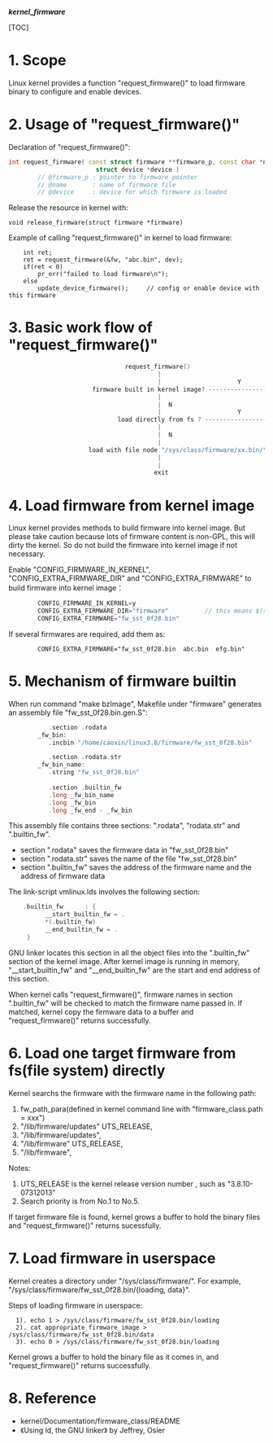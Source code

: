 ***kernel_firmware***

[TOC]

# 1. Scope

Linux kernel provides a function "request_firmware()" to load firmware binary to configure and enable devices.

# 2. Usage of "request_firmware()"

Declaration of "request_firmware()":

```cpp
int request_firmware( const struct firmware **firmware_p, const char *name, 
                        struct device *device )
        // @firmware_p : pointer to firmware pointer
        // @name       : name of firmware file
        // @device     : device for which firmware is loaded
```

Release the resource in kernel with:

```
void release_firmware(struct firmware *firmware)
```

Example of calling "request_firmware()" in kernel to load firmware:

```
    int ret;
    ret = request_firmware(&fw, "abc.bin", dev);
    if(ret < 0)
        pr_err("failed to load firmware\n");
    else
        update_device_firmware();     // config or enable device with this firmware
```

# 3. Basic work flow of "request_firmware()"

```cpp
                                request_firmware()
                                         |
                                         |                     Y
                       firmware built in kernel image? ------------------- load from kernel image -------
                                         |                                                               |
                                         |  N                                                            |
                                         |                     Y                                         |
                              load directly from fs ? ------------------  load directly from "path" -    |
                                         |                                                           |   |
                                         |  N                                                        |   |
                                         |                                                           |   |
                      load with file node "/sys/class/firmware/xx.bin/"                              |   |
                                         |                                                           |   |
                                         |                                                           |   |
                                        exit                                                          exit
```

# 4. Load firmware from kernel image

Linux kernel provides methods to build firmware into kernel image. But please take caution because lots of firmware content is non-GPL, this will dirty the kernel. So do not build the firmware into kernel image if not necessary.

Enable "CONFIG_FIRMWARE_IN_KERNEL", "CONFIG_EXTRA_FIRMWARE_DIR" and "CONFIG_EXTRA_FIRMWARE" to build firmware into kernel image：

```cpp
        CONFIG_FIRMWARE_IN_KERNEL=y
        CONFIG_EXTRA_FIRMWARE_DIR="firmware"          // this means $(source_dir)/firmware
        CONFIG_EXTRA_FIRMWARE="fw_sst_0f28.bin"
```

If several firmwares are required, add them as:

```
        CONFIG_EXTRA_FIRMWARE="fw_sst_0f28.bin  abc.bin  efg.bin"
```

# 5. Mechanism of firmware builtin

When run command "make bzImage", Makefile under "firmware" generates an assembly file "fw_sst_0f28.bin.gen.S":

```cpp
           .section .rodata
        _fw_bin:
           .incbin "/home/caoxin/linux3.8/firmware/fw_sst_0f28.bin"

           .section .rodata.str
        _fw_bin_name:
           .string "fw_sst_0f28.bin"   
                                                                                                                                        
           .section .builtin_fw
           .long _fw_bin_name
           .long _fw_bin
           .long _fw_end - _fw_bin
```

This assembly file contains three sections: ".rodata", "rodata.str" and ".builtin_fw".
- section ".rodata" saves the firmware data in "fw_sst_0f28.bin"
- section ".rodata.str" saves the name of the file "fw_sst_0f28.bin"
- section ".builtin_fw" saves the address of the firmware name and the address of firmware data

The link-script vmlinux.lds involves the following section:

```cpp
    .builtin_fw      : {
          __start_builtin_fw = .
          *(.builtin_fw)
          __end_builtin_fw = .
     }
```

GNU linker locates this section in all the object files into the ".builtin_fw" section of the kernel image. After kernel image is running in memory, "__start_builtin_fw" and "__end_builtin_fw" are the start and end address of this section.

When kernel calls "request_firmware()", firmware names in section ".builtin_fw" will be checked to match the firmware name passed in. If matched, kernel copy the firmware data to a buffer and "request_firmware()" returns successfully.

# 6. Load one target firmware from fs(file system) directly

Kernel searchs the firmware with the firmware name in the following path:
1. fw_path_para(defined in kernel command line with "firmware_class.path = xxx")
2. "/lib/firmware/updates" UTS_RELEASE,
3. "/lib/firmware/updates",
4. "/lib/firmware" UTS_RELEASE,
5. "/lib/firmware",

Notes: 
1. UTS_RELEASE is the kernel release version number , such as "3.8.10-07312013"
2. Search priority is from No.1 to No.5.

If target firmware file is found, kernel grows a buffer to hold the binary files and "request_firmware()" returns sucessfully.

# 7. Load firmware in userspace

Kernel creates a directory under "/sys/class/firmware/". For example, "/sys/class/firmware/fw_sst_0f28.bin/{loading, data}".

Steps of loading firmware in userspace:
```
  1). echo 1 > /sys/class/firmware/fw_sst_0f28.bin/loading
  2). cat appropriate_firmware_image > /sys/class/firmware/fw_sst_0f28.bin/data
  3). echo 0 > /sys/class/firmware/fw_sst_0f28.bin/loading
```

Kernel grows a buffer to hold the binary file as it comes in, and "request_firmware()" returns successfully.

# 8. Reference

- kernel/Documentation/firmware_class/README
- 《Using ld, the GNU linker》 by Jeffrey, Osier